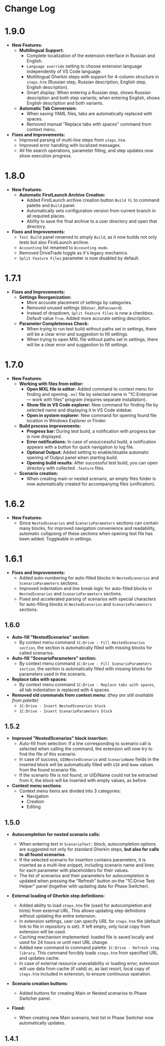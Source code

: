 # Change Log

# 1.9.0
- **New Features**:
    - **Multilingual Support:**
        - Complete localization of the extension interface in Russian and English.
        - `Language override` setting to choose extension language independently of VS Code language.
        - Multilingual Gherkin steps with support for 4-column structure in `steps.htm` (Russian step, Russian description, English step, English description).
        - Smart display: When entering a Russian step, shows Russian description and both step variants; when entering English, shows English description and both variants.
    - **Automatic Tab Conversion:**
        - When saving YAML files, tabs are automatically replaced with spaces.
        - Removed manual "Replace tabs with spaces" command from context menu.
- **Fixes and Improvements:**
    - Improved parsing of multi-line steps from `steps.htm`.
    - Improved error handling with localized messages.
    - All file search operations, parameter filling, and step updates now show execution progress.

# 1.8.0
- **New Features**:
    - **Automatic FirstLaunch Archive Creation:**
        - Added FirstLaunch archive creation button `Build FL` to command palette and `Build` panel.
        - Automatically sets configuration version from current branch in all required places.
        - Ability to save the final archive to a user directory and open that directory.
- **Fixes and Improvements:**
    - `Test Build` panel renamed to simply `Build`, as it now builds not only tests but also FirstLaunch archive.
    - `Accounting` list renamed to `Accounting mode`.
    - Removed DriveTrade toggle as it's legacy mechanics.
    - `Split Feature Files` parameter is now disabled by default.

# 1.7.1
- **Fixes and Improvements:**
    - **Settings Reorganization:**
        - More accurate placement of settings by categories.
        - Removed unused settings (`DbUser`, `DbPassword`).
        - Instead of dropdown, `Split Feature Files` is now a checkbox. Default value `True`. Added more accurate setting description.
    - **Parameter Completeness Check:**
        - When trying to run test build without paths set in settings, there will be a clear error and suggestion to fill settings.
        - When trying to open MXL file without paths set in settings, there will be a clear error and suggestion to fill settings.

# 1.7.0
- **New Features**:
    - **Working with files from editor:**
        - **Open MXL file in editor:** Added command to context menu for finding and opening `.mxl` file by selected name in "1C:Enterprise — work with files" program (requires separate installation).
        - **Show file in VS Code explorer:** New command for finding file by selected name and displaying it in VS Code sidebar.
        - **Open in system explorer:** New command for opening found file location in Windows Explorer or Finder.
    - **Build process improvements:**
        - **Progress bar:** During test build, a notification with progress bar is now displayed.
        - **Error notifications:** In case of unsuccessful build, a notification appears with a button for quick navigation to log file.
        - **Optional Output:** Added setting to enable/disable automatic opening of Output panel when starting build.
        - **Opening build results**: After successful test build, you can open directory with collected `.feature` files.
    - **Scenario creation:**
        - When creating main or nested scenario, an empty files folder is now automatically created for accompanying files (unification).

# 1.6.2
- **New Features**:
    - Since `NestedScenarios` and `ScenarioParameters` sections can contain many blocks, for improved navigation convenience and readability, automatic collapsing of these sections when opening test file has been added. Toggleable in settings.

# 1.6.1
- **Fixes and Improvements:**
    - Added auto-numbering for auto-filled blocks in `NestedScenarios` and `ScenarioParameters` sections.
    - Improved indentation and line break logic for auto-filled blocks in `NestedScenarios` and `ScenarioParameters` sections.
    - Fixed and accelerated parsing of scenarios with special characters for auto-filling blocks in `NestedScenarios` and `ScenarioParameters` sections.

## 1.6.0
- **Auto-fill "NestedScenarios" section:**
    - By context menu command `1C:Drive - Fill NestedScenarios section`, the section is automatically filled with missing blocks for called scenarios.
- **Auto-fill "ScenarioParameters" section:**
    - By context menu command `1C:Drive - Fill ScenarioParameters section`, the section is automatically filled with missing blocks for parameters used in the scenario.
- **Replace tabs with spaces:**
    - By context menu command `1C:Drive - Replace tabs with spaces`, all tab indentation is replaced with 4 spaces.
- **Removed old commands from context menu:** (_they are still available from palette_)
    - `1C:Drive - Insert NestedScenarios block`
    - `1C:Drive - Insert ScenarioParameters block`

## 1.5.2
- **Improved "NestedScenarios" block insertion:**
    - Auto-fill from selection: If a line corresponding to scenario call is selected when calling the command, the extension will now try to find the file of this scenario.
    - In case of success, `UIDNestedScenario` and `ScenarioName` fields in the inserted block will be automatically filled with `UID` and `Name` values from the found scenario file.
    - If the scenario file is not found, or UID/Name could not be extracted from it, the block will be inserted with empty values, as before.
- **Context menu sections**:
    - Context menu items are divided into 3 categories:
        - Navigation
        - Creation
        - Editing

## 1.5.0
- **Autocompletion for nested scenario calls:**
    - When entering text in `ScenarioText:` block, autocompletion options are suggested not only for standard Gherkin steps, **but also for calls to all found scenarios**.
    - If the selected scenario for insertion contains parameters, it is inserted as a multi-line snippet, including scenario name and lines for each parameter with placeholders for their values. 
    - The list of scenarios and their parameters for autocompletion is updated when pressing the "Refresh" button on the "1C:Drive Test Helper" panel (together with updating data for Phase Switcher).

- **External loading of Gherkin step definitions:**
    - Added ability to load `steps.htm` file (used for autocompletion and hints) from external URL. This allows updating step definitions without updating the entire extension.
    - In extension settings, user can specify URL for `steps.htm` file (default link to file in repository is set). If left empty, only local copy from extension will be used.
    - Caching mechanism implemented: loaded file is saved locally and used for 24 hours or until next URL change.
    - Added new command to command palette: `1C:Drive - Refresh step library`. This command forcibly loads `steps.htm` from specified URL and updates cache.
    - In case of external resource unavailability or loading error, extension will use data from cache (if valid) or, as last resort, local copy of `steps.htm` included in extension, to ensure continuous operation.

- **Scenario creation buttons:**
    - Added buttons for creating Main or Nested scenarios to Phase Switcher panel.

- **Fixed:**
    - When creating new Main scenario, test list in Phase Switcher now automatically updates.

## 1.4.1
